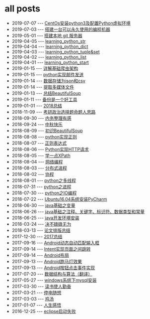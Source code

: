 # all posts

* 2019-07-07 --- [CentOs安装python3及配置Python虚拟环境](http://yhw-miracle.cn/CentOs安装python3及配置Python虚拟环境)
* 2019-07-03 --- [搭建一台可以永久使用的编程机器](http://yhw-miracle.cn/搭建一台可以永久使用的编程机器)
* 2019-05-01 --- [搭建本地 git 服务器](http://yhw-miracle.cn/搭建本地git服务器)
* 2019-04-05 --- [learning_python_str](http://yhw-miracle.cn/learning_python_str)
* 2019-04-04 --- [learning_python_dict](http://yhw-miracle.cn/learning_python_dict)
* 2019-04-03 --- [learning_python_tuple&set](http://yhw-miracle.cn/learning_python_tuple&set)
* 2019-04-02 --- [learning_python_list](http://yhw-miracle.cn/learning_python_list)
* 2019-04-01 --- [learning_python_start](http://yhw-miracle.cn/learning_python_start)
* 2019-01-15 --- [详解基础爬虫架构](http://yhw-miracle.cn/详解基础爬虫架构)
* 2019-01-15 --- [python实现邮件发送](http://yhw-miracle.cn/python实现邮件发送)
* 2019-01-14 --- [数据存储为json和csv](http://yhw-miracle.cn/数据存储为json和csv)
* 2019-01-14 --- [提取多媒体文件](http://yhw-miracle.cn/提取多媒体文件)
* 2019-01-13 --- [总结BeautifulSoup](http://yhw-miracle.cn/总结BeautifulSoup)
* 2019-01-11 --- [备份是一个好工具](http://yhw-miracle.cn/备份是一个好工具)
* 2019-01-01 --- [2018总结](http://yhw-miracle.cn/2018总结)
* 2018-11-09 --- [考研政治选择题命题人思路](http://yhw-miracle.cn/考研政治选择题命题人思路)
* 2018-09-30 --- [内务整理有感](http://yhw-miracle.cn/内务整理有感)
* 2018-09-24 --- [中秋快乐](http://yhw-miracle.cn/中秋快乐)
* 2018-08-09 --- [初识BeautifulSoup](http://yhw-miracle.cn/初识BeautifulSoup)
* 2018-08-08 --- [python实现正则](http://yhw-miracle.cn/python实现正则)
* 2018-08-07 --- [正则表达式](http://yhw-miracle.cn/正则表达式)
* 2018-08-06 --- [Python实现HTTP请求](http://yhw-miracle.cn/Python实现HTTP请求)
* 2018-08-05 --- [学一点XPath](http://yhw-miracle.cn/学一点XPath)
* 2018-08-04 --- [网络编程](http://yhw-miracle.cn/网络编程)
* 2018-08-03 --- [分布式进程](http://yhw-miracle.cn/分布式进程)
* 2018-08-02 --- [协程](http://yhw-miracle.cn/协程)
* 2018-08-01 --- [python之多线程](http://yhw-miracle.cn/python之多线程)
* 2018-07-31 --- [python之进程](http://yhw-miracle.cn/python之进程)
* 2018-07-30 --- [python之IO编程](http://yhw-miracle.cn/python之IO编程)
* 2018-07-22 --- [Ubuntu16.04系统安装PyCharm](http://yhw-miracle.cn/Ubuntu16.04系统安装PyCharm)
* 2018-06-30 --- [java基础之变量](http://yhw-miracle.cn/java基础之变量)
* 2018-06-26 --- [java基础之注释、关键字、标识符、数据类型和常量](http://yhw-miracle.cn/java基础之注释、关键字、标识符、数据类型和常量)
* 2018-06-25 --- [java开发环境安装](http://yhw-miracle.cn/java开发环境安装)
* 2018-03-24 --- [决不碌碌无为](http://yhw-miracle.cn/决不碌碌无为)
* 2018-03-13 --- [论文排版总结](http://yhw-miracle.cn/论文排版总结)
* 2017-12-30 --- [2017总结](http://yhw-miracle.cn/2017总结)
* 2017-09-16 --- [Android动态自动匹配输入框](http://yhw-miracle.cn/Android动态自动匹配输入框)
* 2017-09-14 --- [Intent实现页面之间跳转](http://yhw-miracle.cn/Intent实现页面之间跳转)
* 2017-09-14 --- [Android布局](http://yhw-miracle.cn/Android布局)
* 2017-09-13 --- [Android跑马灯效果](http://yhw-miracle.cn/Android跑马灯效果)
* 2017-09-13 --- [Android按钮点击事件实现](http://yhw-miracle.cn/Android按钮点击事件实现)
* 2017-07-20 --- [数据结构与算法（翻译）](http://yhw-miracle.cn/数据结构与算法（翻译）)
* 2017-05-27 --- [windows系统下mysql安装](http://yhw-miracle.cn/windows系统下mysql安装)
* 2017-03-30 --- [读书使人勤奋](http://yhw-miracle.cn/读书使人勤奋)
* 2017-03-21 --- [停电随想](http://yhw-miracle.cn/停电随想)
* 2017-03-03 --- [鸡汤](http://yhw-miracle.cn/鸡汤)
* 2017-01-07 --- [人生感悟](http://yhw-miracle.cn/人生感悟)
* 2016-12-25 --- [eclipse启动失败](http://yhw-miracle.cn/eclipse启动失败)
